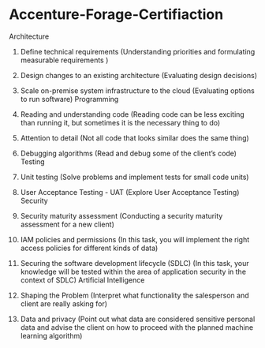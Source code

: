 # Accenture-Forage-Certifiaction
Architecture
1. Define technical requirements (Understanding priorities and formulating measurable requirements )

2. Design changes to an existing architecture (Evaluating design decisions)

3. Scale on-premise system infrastructure to the cloud (Evaluating options to run software)
Programming
1. Reading and understanding code (Reading code can be less exciting than running it, but sometimes it is the necessary thing to do)

2. Attention to detail (Not all code that looks similar does the same thing)

3. Debugging algorithms (Read and debug some of the client’s code)
Testing
1. Unit testing (Solve problems and implement tests for small code units)

2. User Acceptance Testing - UAT (Explore User Acceptance Testing)
Security
1. Security maturity assessment (Conducting a security maturity assessment for a new client)

2. IAM policies and permissions (In this task, you will implement the right access policies for different kinds of data)

3. Securing the software development lifecycle (SDLC) (In this task, your knowledge will be tested within the area of application security in the context of SDLC)
Artificial Intelligence
1. Shaping the Problem (Interpret what functionality the salesperson and client are really asking for)

2. Data and privacy (Point out what data are considered sensitive personal data and advise the client on how to proceed with the planned machine learning algorithm)
